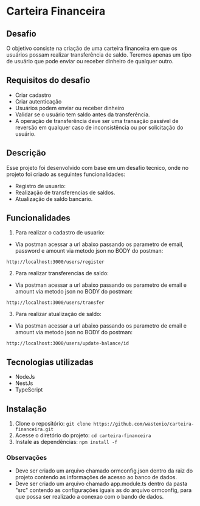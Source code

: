 # Carteira Financeira

## Desafio 
O objetivo consiste na criação de uma carteira financeira em que os usuários possam realizar transferência de saldo. Teremos apenas um tipo de usuário que pode enviar ou receber dinheiro de qualquer outro.

## Requisitos do desafio
- Criar cadastro
- Criar autenticação
- Usuários podem enviar ou receber dinheiro
- Validar se o usuário tem saldo antes da transferência.
- A operação de transferência deve ser uma transação passível de reversão em qualquer caso de inconsistência ou por solicitação do usuário.

## Descrição
Esse projeto foi desenvolvido com  base em um desafio tecnico, onde no projeto foi criado as seguintes funcionalidades:

- Registro de usuario:
- Realização de transferencias de saldos.
- Atualização de saldo bancario.

## Funcionalidades
1. Para realizar o cadastro de usuario:
- Via postman acessar a url abaixo passando os parametro de email, password e amount via metodo json no BODY do postman:

`http://localhost:3000/users/register`

2. Para realizar transferencias de saldo:
- Via postman acessar a url abaixo passando os parametro de email e amount via metodo json no BODY do postman:

`http://localhost:3000/users/transfer`

3. Para realizar atualização de saldo:

- Via postman acessar a url abaixo passando os parametro de email e amount via metodo json no BODY do postman:

`http://localhost:3000/users/update-balance/id`


## Tecnologias utilizadas
- NodeJs
- NestJs
- TypeScript

## Instalação
1. Clone o repositório: `git clone https://github.com/wastenio/carteira-financeira.git`
2. Acesse o diretório do projeto: `cd carteira-financeira`
3. Instale as dependências: `npm install -f`


### Observações
- Deve ser criado um arquivo chamado ormconfig.json dentro da raiz do projeto contendo as informações de acesso ao banco de dados.
- Deve ser criado um arquivo chamado app.module.ts dentro da pasta "src" contendo as configurações iguais as do arquivo ormconfig, para que possa ser realizado a conexao com o bando de dados.